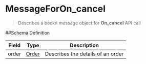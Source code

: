 # MessageForOn_cancel

> Describes a beckn message object for **On_cancel** API call

##Schema Definition

| **Field** | **Type**                                                 | **Description**                   |
| --------- | -------------------------------------------------------- | --------------------------------- |
| order     | [Order](/reference/0.9.3/core/schema-reference/order) | Describes the details of an order |
